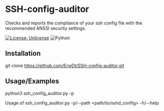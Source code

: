 
# SSH-config-auditor

Checks and reports the compliance of your ssh config file with the recommended ANSSI security settings.

[![License: Unlicense](https://img.shields.io/badge/license-Unlicense-blue.svg)](http://unlicense.org/)
![Python](https://img.shields.io/badge/python-v3-blue)

## Installation

git clone https://github.com/ErwDt/SSH-config-auditor.git

## Usage/Examples
python3 ssh_config_auditor.py -p <path>

Usage of ssh_config_auditor.py
  -p/--path  <path/to/sshd_config>
  -h/--help



